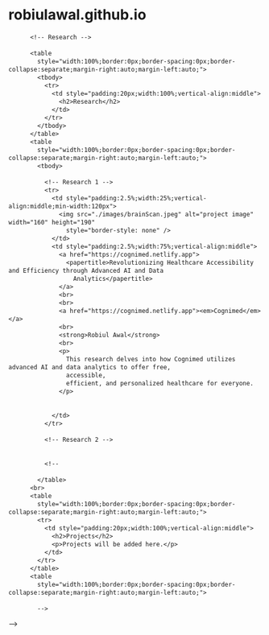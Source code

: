 # robiulawal.github.io


          <!-- Research -->

          <table
            style="width:100%;border:0px;border-spacing:0px;border-collapse:separate;margin-right:auto;margin-left:auto;">
            <tbody>
              <tr>
                <td style="padding:20px;width:100%;vertical-align:middle">
                  <h2>Research</h2>
                </td>
              </tr>
            </tbody>
          </table>
          <table
            style="width:100%;border:0px;border-spacing:0px;border-collapse:separate;margin-right:auto;margin-left:auto;">
            <tbody>

              <!-- Research 1 -->
              <tr>
                <td style="padding:2.5%;width:25%;vertical-align:middle;min-width:120px">
                  <img src="./images/brainScan.jpeg" alt="project image" width="160" height="190"
                    style="border-style: none" />
                </td>
                <td style="padding:2.5%;width:75%;vertical-align:middle">
                  <a href="https://cognimed.netlify.app">
                    <papertitle>Revolutionizing Healthcare Accessibility and Efficiency through Advanced AI and Data
                      Analytics</papertitle>
                  </a>
                  <br>
                  <br>
                  <a href="https://cognimed.netlify.app"><em>Cognimed</em></a>
                  <br>
                  <strong>Robiul Awal</strong>
                  <br>
                  <p>
                    This research delves into how Cognimed utilizes advanced AI and data analytics to offer free,
                    accessible,
                    efficient, and personalized healthcare for everyone.
                  </p>


                </td>
              </tr>

              <!-- Research 2 -->


              <!--

            </table>
          <br>
          <table
            style="width:100%;border:0px;border-spacing:0px;border-collapse:separate;margin-right:auto;margin-left:auto;">
            <tr>
              <td style="padding:20px;width:100%;vertical-align:middle">
                <h2>Projects</h2>
                <p>Projects will be added here.</p>
              </td>
            </tr>
          </table>
          <table
            style="width:100%;border:0px;border-spacing:0px;border-collapse:separate;margin-right:auto;margin-left:auto;">
            
            -->

          




<!--

            <table width="100%" valign="center" vborder="0" cellspacing="0" cellpadding="20">
              <tbody>
                <tr>
                  <td>
                    <h2>Miscellanea</h2>
                  </td>
                </tr>
              </tbody>
            </table>
            <table width="100%" valign="center" vborder="0" cellpadding="20">
              <tbody>


                
                <tr>
                  <td valign="center" style="padding:20px;width:25%;vertical-align:middle">
                    <h2>Basically <br> Blog Posts</h2>
                  </td>
                  <td width="75%" valign="middle">
                    <a href="https://robiulawal.substack.com/p/how-to-learn-anything-such-as-elon">How to Learn Anything Such as Elon Musk.</a>
                    <br>
                    <a href="https://robiwrites.blogspot.com/">How to prepare for ICPC (Competitive programming )as a beginner?</a>
                    <br>
                  </td>
                </tr>

                

                <tr>
                  <td valign="center" style="padding:20px;width:25%;vertical-align:middle">
                    <h2>News </h2>
                  </td>
                  <td width="75%" valign="middle">
                    <p class="age" id="age" ; style="text-align:center;font-size:small;">
                      <script>
                        function calculateAge() {
                          const birthDate = new Date('2003-01-01T04:00:00'); // YYYY-MM-DDTHH:MM:SS
                          const now = new Date();
                          const diff = now - birthDate;

                          const seconds = Math.floor(diff / 1000);
                          const minutes = Math.floor(seconds / 60);
                          const hours = Math.floor(minutes / 60);
                          const days = Math.floor(hours / 24);
                          const months = Math.floor(days / 30.44);
                          const years = Math.floor(days / 365.25);

                          const displayYears = years;
                          const displayMonths = months % 12;
                          const displayDays = Math.floor((days % 365.25) % 30.44);
                          const displayHours = hours % 24;
                          const displayMinutes = minutes % 60;
                          const displaySeconds = seconds % 60;

                          document.getElementById('age').innerText =
                            `I'm ${displayYears} years, ${displayMonths} months, ${displayDays} days, ${displayHours} hours, ${displayMinutes} minutes, and ${displaySeconds} seconds old.`;
                        }

                        calculateAge();
                        setInterval(calculateAge, 1000); // Update every second
                      </script>
                    </p>
                  </td>
                </tr>
              </tbody>
            </table>
            <!-- misc ending -->


   -->
           